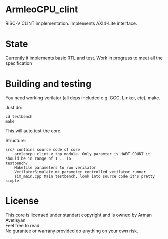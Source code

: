 # ArmleoCPU_clint

RISC-V CLINT implementation. Implements AXI4-Lite interface.


# State
Currently it implements basic RTL and test. Work in progress to meet all the specification

# Building and testing
You need working verilator (all deps included e.g. GCC, Linker, etc), make.

Just do:
```
cd testbench
make
```

This will auto test the core.

Structure:
```
src/ contains source code of core
    armleocpu_clint.v top module. Only paramter is HART_COUNT it should be in range of 1 .. 16
testbench/
    Makefile parameters to run verilator
    VerilatorSimulate.mk parameter controlled verilator runner
    sim_main.cpp Main testbench, look into source code it's pretty simple
```

# License
This core is licensed under standart copyright and is owned by Arman Avetisyan  
Feel free to read.  
No gurantee or warrany provided do anything on your own risk.  